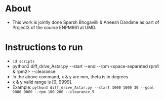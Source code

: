 # About
- This work is jointly done Sparsh Bhogavilli & Aneesh Dandime as part of Project3 of the course ENPM661 at UMD.

# Instructions to run
- `cd scripts`
- python3 diff_drive_Astar.py --start <space-separated x y theta> --end <space-separated x y> --rpm <space-separated rpm1 & rpm2> --clearance <clearance in mm>
- In the above command, x & y are mm, theta is in degrees
- x & y valid range is [0, 9999].
- Example: `python3 diff_drive_Astar.py --start 1000 1000 30 --goal 9000 9000 --rpm 100 200 --clearance 5`
